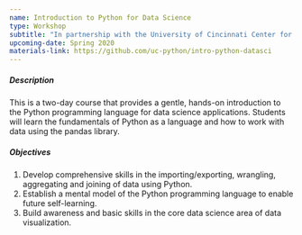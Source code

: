 ```yaml
---
name: Introduction to Python for Data Science
type: Workshop
subtitle: "In partnership with the University of Cincinnati Center for Business Analytics"
upcoming-date: Spring 2020
materials-link: https://github.com/uc-python/intro-python-datasci
---
```

##### Description
This is a two-day course that provides a gentle, hands-on introduction to the Python programming language for data science applications.
Students will learn the fundamentals of Python as a language and how to work with data using the pandas library.

##### Objectives
1. Develop comprehensive skills in the importing/exporting, wrangling, aggregating and joining of data using Python.
2. Establish a mental model of the Python programming language to enable future self-learning.
3. Build awareness and basic skills in the core data science area of data visualization.
